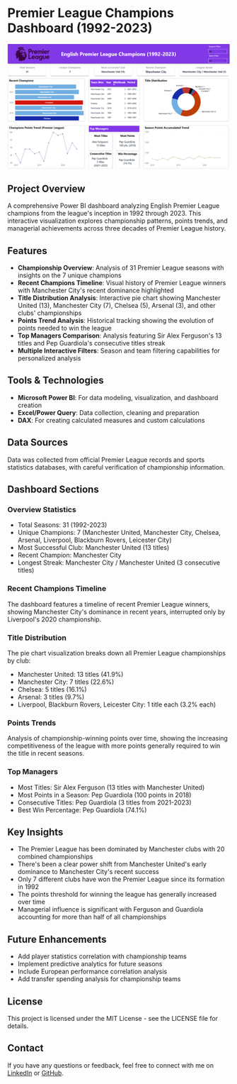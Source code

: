 # Premier League Champions Dashboard (1992-2023)

<p align="center">
  <img src="./assets/screenshots/dashboard overview.png" alt="Dashboard Overview" width="800"/>
</p>

## Project Overview
A comprehensive Power BI dashboard analyzing English Premier League champions from the league's inception in 1992 through 2023. This interactive visualization explores championship patterns, points trends, and managerial achievements across three decades of Premier League history.

## Features
- **Championship Overview**: Analysis of 31 Premier League seasons with insights on the 7 unique champions
- **Recent Champions Timeline**: Visual history of Premier League winners with Manchester City's recent dominance highlighted
- **Title Distribution Analysis**: Interactive pie chart showing Manchester United (13), Manchester City (7), Chelsea (5), Arsenal (3), and other clubs' championships
- **Points Trend Analysis**: Historical tracking showing the evolution of points needed to win the league
- **Top Managers Comparison**: Analysis featuring Sir Alex Ferguson's 13 titles and Pep Guardiola's consecutive titles streak
- **Multiple Interactive Filters**: Season and team filtering capabilities for personalized analysis

## Tools & Technologies
- **Microsoft Power BI**: For data modeling, visualization, and dashboard creation
- **Excel/Power Query**: Data collection, cleaning and preparation
- **DAX**: For creating calculated measures and custom calculations

## Data Sources
Data was collected from official Premier League records and sports statistics databases, with careful verification of championship information.

## Dashboard Sections

### Overview Statistics
- Total Seasons: 31 (1992-2023)
- Unique Champions: 7 (Manchester United, Manchester City, Chelsea, Arsenal, Liverpool, Blackburn Rovers, Leicester City)
- Most Successful Club: Manchester United (13 titles)
- Recent Champion: Manchester City
- Longest Streak: Manchester City / Manchester United (3 consecutive titles)

### Recent Champions Timeline
The dashboard features a timeline of recent Premier League winners, showing Manchester City's dominance in recent years, interrupted only by Liverpool's 2020 championship.

### Title Distribution
The pie chart visualization breaks down all Premier League championships by club:
- Manchester United: 13 titles (41.9%)
- Manchester City: 7 titles (22.6%)
- Chelsea: 5 titles (16.1%)
- Arsenal: 3 titles (9.7%)
- Liverpool, Blackburn Rovers, Leicester City: 1 title each (3.2% each)

### Points Trends
Analysis of championship-winning points over time, showing the increasing competitiveness of the league with more points generally required to win the title in recent seasons.

### Top Managers
- Most Titles: Sir Alex Ferguson (13 titles with Manchester United)
- Most Points in a Season: Pep Guardiola (100 points in 2018)
- Consecutive Titles: Pep Guardiola (3 titles from 2021-2023)
- Best Win Percentage: Pep Guardiola (74.1%)

## Key Insights
- The Premier League has been dominated by Manchester clubs with 20 combined championships
- There's been a clear power shift from Manchester United's early dominance to Manchester City's recent success
- Only 7 different clubs have won the Premier League since its formation in 1992
- The points threshold for winning the league has generally increased over time
- Managerial influence is significant with Ferguson and Guardiola accounting for more than half of all championships

## Future Enhancements
- Add player statistics correlation with championship teams
- Implement predictive analytics for future seasons
- Include European performance correlation analysis
- Add transfer spending analysis for championship teams

## License
This project is licensed under the MIT License - see the LICENSE file for details.

## Contact
If you have any questions or feedback, feel free to connect with me on [LinkedIn](#) or [GitHub](#).
